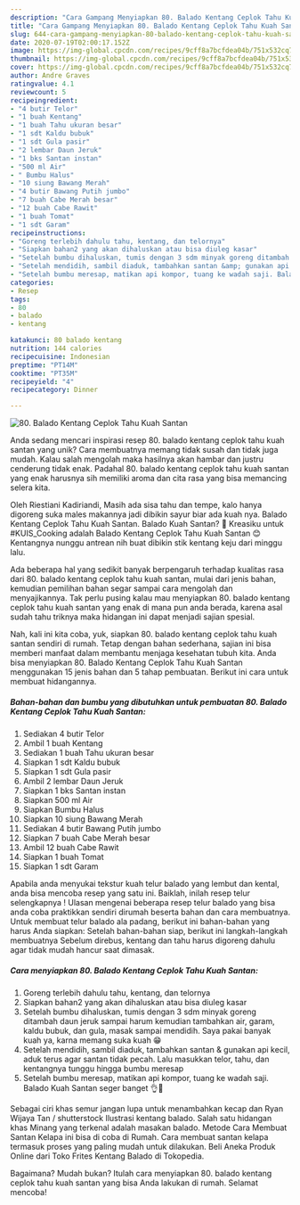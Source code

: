 ```yaml
---
description: "Cara Gampang Menyiapkan 80. Balado Kentang Ceplok Tahu Kuah Santan yang Bikin Ngiler"
title: "Cara Gampang Menyiapkan 80. Balado Kentang Ceplok Tahu Kuah Santan yang Bikin Ngiler"
slug: 644-cara-gampang-menyiapkan-80-balado-kentang-ceplok-tahu-kuah-santan-yang-bikin-ngiler
date: 2020-07-19T02:00:17.152Z
image: https://img-global.cpcdn.com/recipes/9cff8a7bcfdea04b/751x532cq70/80-balado-kentang-ceplok-tahu-kuah-santan-foto-resep-utama.jpg
thumbnail: https://img-global.cpcdn.com/recipes/9cff8a7bcfdea04b/751x532cq70/80-balado-kentang-ceplok-tahu-kuah-santan-foto-resep-utama.jpg
cover: https://img-global.cpcdn.com/recipes/9cff8a7bcfdea04b/751x532cq70/80-balado-kentang-ceplok-tahu-kuah-santan-foto-resep-utama.jpg
author: Andre Graves
ratingvalue: 4.1
reviewcount: 5
recipeingredient:
- "4 butir Telor"
- "1 buah Kentang"
- "1 buah Tahu ukuran besar"
- "1 sdt Kaldu bubuk"
- "1 sdt Gula pasir"
- "2 lembar Daun Jeruk"
- "1 bks Santan instan"
- "500 ml Air"
- " Bumbu Halus"
- "10 siung Bawang Merah"
- "4 butir Bawang Putih jumbo"
- "7 buah Cabe Merah besar"
- "12 buah Cabe Rawit"
- "1 buah Tomat"
- "1 sdt Garam"
recipeinstructions:
- "Goreng terlebih dahulu tahu, kentang, dan telornya"
- "Siapkan bahan2 yang akan dihaluskan atau bisa diuleg kasar"
- "Setelah bumbu dihaluskan, tumis dengan 3 sdm minyak goreng ditambah daun jeruk sampai harum kemudian tambahkan air, garam, kaldu bubuk, dan gula, masak sampai mendidih. Saya pakai banyak kuah ya, karna memang suka kuah 😁"
- "Setelah mendidih, sambil diaduk, tambahkan santan &amp; gunakan api kecil, aduk terus agar santan tidak pecah. Lalu masukkan telor, tahu, dan kentangnya tunggu hingga bumbu meresap"
- "Setelah bumbu meresap, matikan api kompor, tuang ke wadah saji. Balado Kuah Santan seger banget 👌🤤"
categories:
- Resep
tags:
- 80
- balado
- kentang

katakunci: 80 balado kentang 
nutrition: 144 calories
recipecuisine: Indonesian
preptime: "PT14M"
cooktime: "PT35M"
recipeyield: "4"
recipecategory: Dinner

---
```



![80. Balado Kentang Ceplok Tahu Kuah Santan](https://img-global.cpcdn.com/recipes/9cff8a7bcfdea04b/751x532cq70/80-balado-kentang-ceplok-tahu-kuah-santan-foto-resep-utama.jpg)

Anda sedang mencari inspirasi resep 80. balado kentang ceplok tahu kuah santan yang unik? Cara membuatnya memang tidak susah dan tidak juga mudah. Kalau salah mengolah maka hasilnya akan hambar dan justru cenderung tidak enak. Padahal 80. balado kentang ceplok tahu kuah santan yang enak harusnya sih memiliki aroma dan cita rasa yang bisa memancing selera kita.

Oleh Riestiani Kadiriandi, Masih ada sisa tahu dan tempe, kalo hanya digoreng suka males makannya jadi dibikin sayur biar ada kuah nya. Balado Kentang Ceplok Tahu Kuah Santan. Balado Kuah Santan? 🤔 Kreasiku untuk #KUIS_Cooking adalah Balado Kentang Ceplok Tahu Kuah Santan 😊 Kentangnya nunggu antrean nih buat dibikin stik kentang keju dari minggu lalu.

Ada beberapa hal yang sedikit banyak berpengaruh terhadap kualitas rasa dari 80. balado kentang ceplok tahu kuah santan, mulai dari jenis bahan, kemudian pemilihan bahan segar sampai cara mengolah dan menyajikannya. Tak perlu pusing kalau mau menyiapkan 80. balado kentang ceplok tahu kuah santan yang enak di mana pun anda berada, karena asal sudah tahu triknya maka hidangan ini dapat menjadi sajian spesial.


Nah, kali ini kita coba, yuk, siapkan 80. balado kentang ceplok tahu kuah santan sendiri di rumah. Tetap dengan bahan sederhana, sajian ini bisa memberi manfaat dalam membantu menjaga kesehatan tubuh kita. Anda bisa menyiapkan 80. Balado Kentang Ceplok Tahu Kuah Santan menggunakan 15 jenis bahan dan 5 tahap pembuatan. Berikut ini cara untuk membuat hidangannya.

<!--inarticleads1-->

##### Bahan-bahan dan bumbu yang dibutuhkan untuk pembuatan 80. Balado Kentang Ceplok Tahu Kuah Santan:

1. Sediakan 4 butir Telor
1. Ambil 1 buah Kentang
1. Sediakan 1 buah Tahu ukuran besar
1. Siapkan 1 sdt Kaldu bubuk
1. Siapkan 1 sdt Gula pasir
1. Ambil 2 lembar Daun Jeruk
1. Siapkan 1 bks Santan instan
1. Siapkan 500 ml Air
1. Siapkan  Bumbu Halus
1. Siapkan 10 siung Bawang Merah
1. Sediakan 4 butir Bawang Putih jumbo
1. Siapkan 7 buah Cabe Merah besar
1. Ambil 12 buah Cabe Rawit
1. Siapkan 1 buah Tomat
1. Siapkan 1 sdt Garam


Apabila anda menyukai tekstur kuah telur balado yang lembut dan kental, anda bisa mencoba resep yang satu ini. Baiklah, inilah resep telur selengkapnya ! Ulasan mengenai beberapa resep telur balado yang bisa anda coba praktikkan sendiri dirumah beserta bahan dan cara membuatnya. Untuk membuat telur balado ala padang, berikut ini bahan-bahan yang harus Anda siapkan: Setelah bahan-bahan siap, berikut ini langkah-langkah membuatnya Sebelum direbus, kentang dan tahu harus digoreng dahulu agar tidak mudah hancur saat dimasak. 

<!--inarticleads2-->

##### Cara menyiapkan 80. Balado Kentang Ceplok Tahu Kuah Santan:

1. Goreng terlebih dahulu tahu, kentang, dan telornya
1. Siapkan bahan2 yang akan dihaluskan atau bisa diuleg kasar
1. Setelah bumbu dihaluskan, tumis dengan 3 sdm minyak goreng ditambah daun jeruk sampai harum kemudian tambahkan air, garam, kaldu bubuk, dan gula, masak sampai mendidih. Saya pakai banyak kuah ya, karna memang suka kuah 😁
1. Setelah mendidih, sambil diaduk, tambahkan santan &amp; gunakan api kecil, aduk terus agar santan tidak pecah. Lalu masukkan telor, tahu, dan kentangnya tunggu hingga bumbu meresap
1. Setelah bumbu meresap, matikan api kompor, tuang ke wadah saji. Balado Kuah Santan seger banget 👌🤤


Sebagai ciri khas semur jangan lupa untuk menambahkan kecap dan Ryan Wijaya Tan / shutterstock Ilustrasi kentang balado. Salah satu hidangan khas Minang yang terkenal adalah masakan balado. Metode Cara Membuat Santan Kelapa ini bisa di coba di Rumah. Cara membuat santan kelapa termasuk proses yang paling mudah untuk dilakukan. Beli Aneka Produk Online dari Toko Frites Kentang Balado di Tokopedia. 

Bagaimana? Mudah bukan? Itulah cara menyiapkan 80. balado kentang ceplok tahu kuah santan yang bisa Anda lakukan di rumah. Selamat mencoba!
